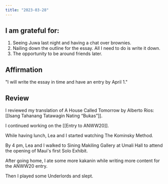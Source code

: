 ```yaml
---
title: "2023-03-28"
---
```

## I am grateful for:
1. Seeing Juwa last night and having a chat over brownies.
2. Nailing down the outline for the essay. All I need to do is write it down.
3. The opportunity to be around friends later.

## Affirmation

"I will write the essay in time and have an entry by April 1."

## Review

I reviewed my translation of A House Called Tomorrow by Alberto Rios: [[Isang Tahanang Tatawagin Nating “Bukas”]].

I continued working on the [[Entry to ANWW20]].

While having lunch, Lea and I started watching The Kominsky Method.

By 4 pm, Lea and I walked to Sining Makiling Gallery at Umali Hall to attend the opening of Maui's first Solo Exhibit.

After going home, I ate some more kakanin while writing more content for the ANWW20 entry.

Then I played some Underlords and slept.
